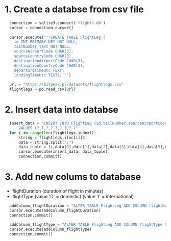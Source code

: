 # 1. Create a databse from csv file

```python
  connection = sqlite3.connect('flights.db')
  cursor = connection.cursor()
  
  cursor.execute('''CREATE TABLE FlightLeg (
    id INT PRIMARY KEY NOT NULL, 
    tailNumber text NOT NULL,
    sourceAirportCode CHAR(3),
    sourceCountryCode CHAR(3),
    destinationAirportCode CHAR(3),
    destinationCountryCode CHAR(3),
    departureTimeUtc TEXT,
    landingTimeUtc TEXT);''')
   
  url = "https://bitpeak.pl/datasets/flightlegs.csv"
  flightlegs = pd.read_csv(url)
```
# 2. Insert data into databse

```python
  insert_data = "INSERT INTO FlightLeg (id,tailNumber,sourceAirportCode,sourceCountryCode,destinationAirportCode,destinationCountryCode,departureTimeUtc,landingTimeUtc) \
      VALUES (?,?,?,?,?,?,?,? )"
  for i in range(len(flightlegs.index)):
      string = flightlegs.iloc[i][0]
      data = string.split(";")
      data_tuple = (i,data[0],data[1],data[2],data[3],data[4],data[5],data[6])
      cursor.execute(insert_data, data_tuple)
      connection.commit()
```

# 3. Add new colums to database
  - flightDuration (duration of flight in minutes)
  - flightType (value 'D' = domestic) (value 'I' = international)
```python
  addColumn_flightDuration = "ALTER TABLE FlightLeg ADD COLUMN flightDuration int"
  cursor.execute(addColumn_flightDuration)
  connection.commit()
  
  addColumn_flightType = "ALTER TABLE FlightLeg ADD COLUMN flightType CHAR(1)"
  cursor.execute(addColumn_flightType)
  connection.commit()
```
